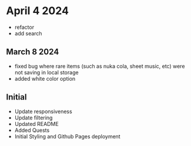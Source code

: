 # April 4 2024
- refactor
- add search

## March 8 2024
- fixed bug where rare items (such as nuka cola, sheet music, etc) were not saving in local storage
- added white color option

## Initial
- Update responsiveness
- Update filtering
- Updated README
- Added Quests
- Initial Styling and Github Pages deployment
